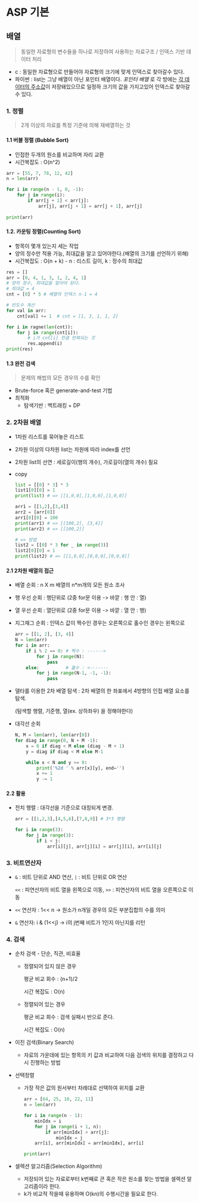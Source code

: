 # ASP 기본

## 배열

> 동일한 자료형의 변수들을 하나로 저장하여 사용하는 자료구조 / 인덱스 기반 데이터 처리

* c : 동일한 자료형으로 만들어야 자료형의 크기에 맞게 인덱스로 찾아갈수 있다.
* 파이썬 : list는 그냥 배열이 아닌 포인터 배열이다.  *포인터 배열* 로 각 방에는 <u>각 데이터의 주소값</u>이 저장돼있으므로 일정하 크기의 값을 가지고있어 인덱스로 찾아갈 수 있다. 

### 1. 정렬

> 2개 이상의 자료를 특정 기준에 의해 재배열하는 것

#### 1.1 버블 정렬 (Bubble Sort)

* 인접한 두개의 원소를 비교하며 자리  교환
* 시간복잡도 : O(n^2)

```python
arr = [55, 7, 78, 12, 42]
n = len(arr)

for i in range(n - 1, 0, -1):
    for j in range(i):
        if arr[j + 1] < arr[j]:
            arr[j], arr[j + 1] = arr[j + 1], arr[j]
            
print(arr)
```

#### 1.2. 카운팅 정렬(Counting Sort)

* 항목이 몇개 있는지 세는 작업
* 양의 정수만 적용 가능, 최대값을 알고 있어야한다.(배열의 크기를 선언하기 위해)
* 시간복잡도 : O(n + k) - n : 리스트 길이, k : 정수의 최대값

```python
res = []
arr = [0, 4, 1, 3, 1, 2, 4, 1]
# 양의 정수, 최대값을 알아야 된다.
# 최대값 = 4
cnt = [0] * 5 # 배열의 인덱스 n-1 = 4

# 빈도수 계산
for val in arr:
    cnt[val] += 1  # cnt = [1, 3, 1, 1, 2]

for i in ragne(len(cnt)):
    for j in range(cnt[i]):
        # i가 cnt[i] 만큼 반복되는 것
        res.append(i)
print(res)
```

#### 1.3 완전 검색

> 문제의 해법의 모든 경우의 수를 확인

* Brute-force 혹은  generate-and-test 기법
* 최적화
  * 탐색기반 : 백트래킹 + DP



### 2. 2차원 배열

- 1차원 리스트를 묶어놓은 리스트

- 2차원 이상의 다차원 list는 차원에 따라 index를 선언

- 2차원 list의 선연 : 세로길이(행의 개수), 가로길이(열의 개수) 필요

- copy

  ```python
  list = [[0] * 3] * 3
  list1[0][0] = 1
  print(list) # => [[1,0,0],[1,0,0],[1,0,0]]
  
  arr1 = [[1,2],[3,4]]
  arr2 = [arr[0]]
  arr1[0][0] = 100
  print(arr1) # => [[100,2], [3,4]]
  print(arr2) # => [[100,2]]
  
  # => 방법
  list2 = [[0] * 3 for _ in range(3)]
  list2[0][0] = 1
  print(list2) # => [[1,0,0],[0,0,0],[0,0,0]]
  ```

#### 2.1 2차원 배열의 접근

- 배열 순회 : n X m 배열의 n*m개의 모든 원소 조사

- 행 우선 순회 : 행단위로 (2중 for문 이용 -> 바깥 : 행 안 : 열)

- 열 우선 순회 : 열단위로 (2중 for문 이용 -> 바깥 : 열 안 : 행)

- 지그재그 순회 : 인덱스 값이 짝수인 경우는 오른쪽으로 홀수인 경우는 왼쪽으로

  ```python
  arr = [[1, 2], [3, 4]]
  N = len(arr)
  for i in arr:
      if i % 2 == 0: # 짝수 : ------>
          for j in range(N):
              pass
      else:          # 홀수 : <-------
          for j in range(N-1, -1, -1):
              pass
  ```

- 델타를 이용한 2차 배열 탐색 : 2차 배열의 한 좌표에서 4방향의 인접 배열 요소를 탐색.

  (탐색할 행렬, 기준행, 열(ex. 상하좌우) 을 정해야한다)

- 대각선 순회

  ```python
  N, M = len(arr), len(arr[0])
  for diag in range(0, N + M -1):
      x = 0 if diag < M else (diag - M + 1)
      y = diag if diag < M else M-1
  
      while x < N and y >= 0:
          print('%2d ' % arr[x][y], end='')
          x += 1
          y -= 1
  ```

  

#### 2.2 활용

- 전치 행렬 : 대각선을 기준으로 대칭되게 변경.

  ```python
  arr = [[1,2,3],[4,5,6],[7,8,9]] # 3*3 행렬
  
  for i in range(3):
      for j in range(3):
          if i < j:
              arr[i][j], arr[j][i] = arr[j][i], arr[i][j]
  ```



### 3. 비트연산자

- `&` : 비트 단위로 AND 연산, `|` : 비트 단위로 OR 연산

  `<<` : 피연산자의 비트 열을 왼쪽으로 이동, `>>` : 피연산자의 비트 열을 오른쪽으로 이동

- `<<` 연산자 : 1<< n -> 원소가 n개일 경우의 모든 부분집합의 수를 의미

- `&` 연산자: i & (1<<j) -> i의 j번째 비트가 1인지 아닌지를 리턴



### 4. 검색

- 순차 검색 - 단순, 직관, 비효율

  - 정렬되어 있지 않은 경우

    평균 비교 회수 : (n+1)/2

    시간 복잡도 : O(n)

  - 정렬되어 있는 경우

    평균 비교 회수 : 검색 실패시 반으로 준다.

    시간 복잡도 : O(n)

- 이진 검색(Binary Search)

  - 자료의 가운데에 있는 항목의 키 값과 비교하여 다음 검색의 위치를 결정하고 다시 진행하는 방법

- 선택정렬

  - 가장 작은 값의 원서부터 차례대로 선택하여 위치를 교환

    ```python
    arr = [64, 25, 10, 22, 11]
    n = len(arr)
    
    for i in range(n - 1):
        minIdx = i
        for j in range(i + 1, n):
            if arr[minIdx] > arr[j]:
                minIdx = j
        arr[i], arr[minIdx] = arr[minIdx], arr[i]
    
    print(arr)
    ```

- 셀렉션 알고리즘(Selection Algorithm)

  - 저장되어 있는 자료로부터 k번째로 큰 혹은 작은 원소를 찾는 방법을 셀렉션 알고리즘이라 한다.
  - k가 비교적 작을때 유용하며 O(kn)의 수행시간을 필요로 한다.

